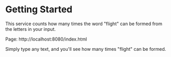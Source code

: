 # Getting Started

This service counts how many times the word "flight" can be formed from the letters in your input.

Page: http://localhost:8080/index.html

Simply type any text, and you'll see how many times "flight" can be formed.
